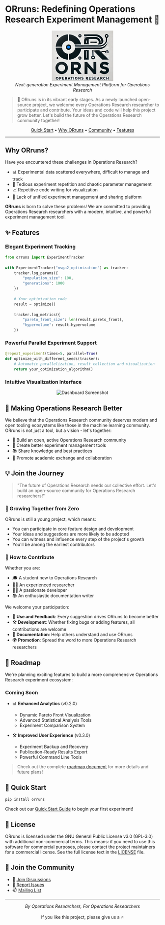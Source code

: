 # ORruns: Redefining Operations Research Experiment Management 🚀

<p align="center">
  <img src="orruns/assets/logo.png" alt="ORruns Logo" width="200"/>
  <br>
  <em>Next-generation Experiment Management Platform for Operations Research</em>
</p>

> 🌱 ORruns is in its vibrant early stages. As a newly launched open-source project, we welcome every Operations Research researcher to participate and contribute. Your ideas and code will help this project grow better. Let's build the future of the Operations Research community together!

<p align="center">
  <a href="#quick-start">Quick Start</a> •
  <a href="#why-orruns">Why ORruns</a> •
  <a href="#community">Community</a> •
  <a href="#features">Features</a>
</p>

---

## Why ORruns?

Have you encountered these challenges in Operations Research?

- 📊 Experimental data scattered everywhere, difficult to manage and track
- 🔄 Tedious experiment repetition and chaotic parameter management
- 📈 Repetitive code writing for visualization
- 🤝 Lack of unified experiment management and sharing platform

**ORruns** is born to solve these problems! We are committed to providing Operations Research researchers with a modern, intuitive, and powerful experiment management tool.

## ✨ Features

### Elegant Experiment Tracking
```python
from orruns import ExperimentTracker

with ExperimentTracker("nsga2_optimization") as tracker:
    tracker.log_params({
        "population_size": 100,
        "generations": 1000
    })
    
    # Your optimization code
    result = optimize()
    
    tracker.log_metrics({
        "pareto_front_size": len(result.pareto_front),
        "hypervolume": result.hypervolume
    })
```

### Powerful Parallel Experiment Support
```python
@repeat_experiment(times=5, parallel=True)
def optimize_with_different_seeds(tracker):
    # Automatic parallelization, result collection and visualization
    return your_optimization_algorithm()
```

### Intuitive Visualization Interface
<p align="center">
  <img src="IMG\PixPin_2024-11-14_00-03-57.png" alt="Dashboard Screenshot" width="600"/>
</p>

## 🚀 Making Operations Research Better

We believe that the Operations Research community deserves modern and open tooling ecosystems like those in the machine learning community. ORruns is not just a tool, but a vision - let's together:

- 🌟 Build an open, active Operations Research community
- 🔧 Create better experiment management tools
- 📚 Share knowledge and best practices
- 🤝 Promote academic exchange and collaboration

## 💡 Join the Journey

> "The future of Operations Research needs our collective effort. Let's build an open-source community for Operations Research researchers!"

### 🌱 Growing Together from Zero

ORruns is still a young project, which means:
- You can participate in core feature design and development
- Your ideas and suggestions are more likely to be adopted
- You can witness and influence every step of the project's growth
- You'll be among the earliest contributors

### 💪 How to Contribute

Whether you are:
- 🎓 A student new to Operations Research
- 👨‍🔬 An experienced researcher
- 👩‍💻 A passionate developer
- 📚 An enthusiastic documentation writer

We welcome your participation:

- 🎯 **Use and Feedback**: Every suggestion drives ORruns to become better
- 🛠️ **Development**: Whether fixing bugs or adding features, all contributions are welcome
- 📝 **Documentation**: Help others understand and use ORruns
- 🌍 **Promotion**: Spread the word to more Operations Research researchers

## 🎯 Roadmap

We're planning exciting features to build a more comprehensive Operations Research experiment ecosystem:

### Coming Soon
- 📊 **Enhanced Analytics** (v0.2.0)
  - Dynamic Pareto Front Visualization
  - Advanced Statistical Analysis Tools
  - Experiment Comparison System

- 🛠️ **Improved User Experience** (v0.3.0)
  - Experiment Backup and Recovery
  - Publication-Ready Results Export
  - Powerful Command Line Tools

> Check out the complete [roadmap document](ROADMAP.md) for more details and future plans!

## 🚀 Quick Start

```bash
pip install orruns
```

Check out our [Quick Start Guide](docs/quickstart.md) to begin your first experiment!

## 📄 License

ORruns is licensed under the GNU General Public License v3.0 (GPL-3.0) with additional non-commercial terms. This means: if you need to use this software for commercial purposes, please contact the project maintainers for a commercial license.
See the full license text in the [LICENSE](LICENSE) file.

## 🌟 Join the Community

- 💬 [Join Discussions](https://github.com/lengff123/ORruns/discussions)
- 🐛 [Report Issues](https://github.com/lengff123/ORruns/issues)
- 📫 [Mailing List](mailto:your-email@example.com)

---

<p align="center">
  <em>By Operations Researchers, For Operations Researchers</em>
  <br>
  <br>
  If you like this project, please give us a ⭐️
</p>
